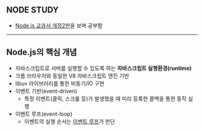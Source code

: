 ## NODE STUDY

- [Node.js 교과서 개정2판](http://www.yes24.com/Product/Goods/91213376?OzSrank=1)을 보며 공부함

---

## Node.js의 핵심 개념

- 자바스크립트로 서버를 실행할 수 있도록 하는 **자바스크립트 실행환경(runtime)**
- 크롬 브라우저와 동일한 V8 자바스크립트 엔진 기반
- libuv 라이브러리를 통한 비동기/IO 구현
- 이벤트 기반(event-driven)
  - 특정 이벤트(클릭, 스크롤 등)가 발생했을 때 미리 등록한 콜백을 통한 동작 실행
- 이벤트 루프(event-loop)
  - 이벤트의 실행 순서는 [이벤트 루프](https://meetup.toast.com/posts/89)가 판단
